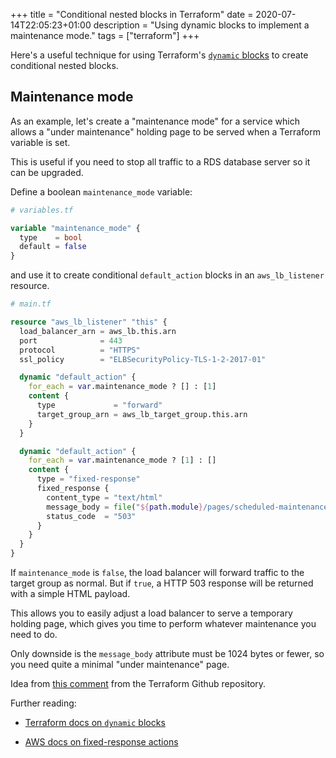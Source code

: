 +++
title = "Conditional nested blocks in Terraform"
date = 2020-07-14T22:05:23+01:00
description = "Using dynamic blocks to implement a maintenance mode."
tags = ["terraform"]
+++

<!-- INTRODUCTION -->

Here's a useful technique for using Terraform's [`dynamic` blocks](https://www.terraform.io/docs/configuration/expressions.html#dynamic-blocks) to create
conditional nested blocks. 

<!-- CONTENT -->

## Maintenance mode

As an example, let's create a "maintenance mode" for a service which allows a
"under maintenance" holding page to be served when a Terraform variable
is set. 

This is useful if you need to stop all traffic to a RDS database server so it
can be upgraded.

Define a boolean `maintenance_mode` variable:
```terraform
# variables.tf

variable "maintenance_mode" {
  type    = bool
  default = false
}
```
and use it to create conditional `default_action` blocks in an `aws_lb_listener`
resource.  
```terraform
# main.tf

resource "aws_lb_listener" "this" {
  load_balancer_arn = aws_lb.this.arn
  port              = 443
  protocol          = "HTTPS"
  ssl_policy        = "ELBSecurityPolicy-TLS-1-2-2017-01"

  dynamic "default_action" {
    for_each = var.maintenance_mode ? [] : [1]
    content {
      type             = "forward"
      target_group_arn = aws_lb_target_group.this.arn
    }
  }

  dynamic "default_action" {
    for_each = var.maintenance_mode ? [1] : []
    content {
      type = "fixed-response"
      fixed_response {
        content_type = "text/html"
        message_body = file("${path.module}/pages/scheduled-maintenance.html")
        status_code  = "503"
      }
    }
  }
}
```         
If `maintenance_mode` is `false`, the load balancer will forward traffic to the
target group as normal. But if `true`, a HTTP 503 response will be returned with
a simple HTML payload.

This allows you to easily adjust a load balancer to serve a temporary holding
page, which gives you time to perform whatever maintenance you need to do.

Only downside is the `message_body` attribute must be 1024 bytes or fewer, so
you need quite a minimal "under maintenance" page.

Idea from [this comment](https://github.com/hashicorp/terraform/issues/19853#issuecomment-589988711) from
the Terraform Github repository.

Further reading:

- [Terraform docs on `dynamic` blocks](https://www.terraform.io/docs/configuration/expressions.html#dynamic-blocks)

- [AWS docs on fixed-response actions](https://docs.aws.amazon.com/elasticloadbalancing/latest/application/load-balancer-listeners.html#fixed-response-actions)
